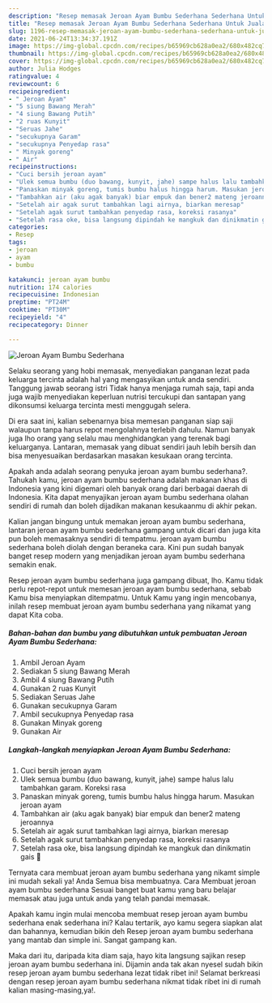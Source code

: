 ```yaml
---
description: "Resep memasak Jeroan Ayam Bumbu Sederhana Sederhana Untuk Jualan"
title: "Resep memasak Jeroan Ayam Bumbu Sederhana Sederhana Untuk Jualan"
slug: 1196-resep-memasak-jeroan-ayam-bumbu-sederhana-sederhana-untuk-jualan
date: 2021-06-24T13:34:37.191Z
image: https://img-global.cpcdn.com/recipes/b65969cb628a0ea2/680x482cq70/jeroan-ayam-bumbu-sederhana-foto-resep-utama.jpg
thumbnail: https://img-global.cpcdn.com/recipes/b65969cb628a0ea2/680x482cq70/jeroan-ayam-bumbu-sederhana-foto-resep-utama.jpg
cover: https://img-global.cpcdn.com/recipes/b65969cb628a0ea2/680x482cq70/jeroan-ayam-bumbu-sederhana-foto-resep-utama.jpg
author: Julia Hodges
ratingvalue: 4
reviewcount: 6
recipeingredient:
- " Jeroan Ayam"
- "5 siung Bawang Merah"
- "4 siung Bawang Putih"
- "2 ruas Kunyit"
- "Seruas Jahe"
- "secukupnya Garam"
- "secukupnya Penyedap rasa"
- " Minyak goreng"
- " Air"
recipeinstructions:
- "Cuci bersih jeroan ayam"
- "Ulek semua bumbu (duo bawang, kunyit, jahe) sampe halus lalu tambahkan garam. Koreksi rasa"
- "Panaskan minyak goreng, tumis bumbu halus hingga harum. Masukan jeroan ayam"
- "Tambahkan air (aku agak banyak) biar empuk dan bener2 mateng jeroannya"
- "Setelah air agak surut tambahkan lagi airnya, biarkan meresap"
- "Setelah agak surut tambahkan penyedap rasa, koreksi rasanya"
- "Setelah rasa oke, bisa langsung dipindah ke mangkuk dan dinikmatin gais 🥰"
categories:
- Resep
tags:
- jeroan
- ayam
- bumbu

katakunci: jeroan ayam bumbu 
nutrition: 174 calories
recipecuisine: Indonesian
preptime: "PT24M"
cooktime: "PT30M"
recipeyield: "4"
recipecategory: Dinner

---
```



![Jeroan Ayam Bumbu Sederhana](https://img-global.cpcdn.com/recipes/b65969cb628a0ea2/680x482cq70/jeroan-ayam-bumbu-sederhana-foto-resep-utama.jpg)

Selaku seorang yang hobi memasak, menyediakan panganan lezat pada keluarga tercinta adalah hal yang mengasyikan untuk anda sendiri. Tanggung jawab seorang istri Tidak hanya menjaga rumah saja, tapi anda juga wajib menyediakan keperluan nutrisi tercukupi dan santapan yang dikonsumsi keluarga tercinta mesti menggugah selera.

Di era  saat ini, kalian sebenarnya bisa memesan panganan siap saji walaupun tanpa harus repot mengolahnya terlebih dahulu. Namun banyak juga lho orang yang selalu mau menghidangkan yang terenak bagi keluarganya. Lantaran, memasak yang dibuat sendiri jauh lebih bersih dan bisa menyesuaikan berdasarkan masakan kesukaan orang tercinta. 



Apakah anda adalah seorang penyuka jeroan ayam bumbu sederhana?. Tahukah kamu, jeroan ayam bumbu sederhana adalah makanan khas di Indonesia yang kini digemari oleh banyak orang dari berbagai daerah di Indonesia. Kita dapat menyajikan jeroan ayam bumbu sederhana olahan sendiri di rumah dan boleh dijadikan makanan kesukaanmu di akhir pekan.

Kalian jangan bingung untuk memakan jeroan ayam bumbu sederhana, lantaran jeroan ayam bumbu sederhana gampang untuk dicari dan juga kita pun boleh memasaknya sendiri di tempatmu. jeroan ayam bumbu sederhana boleh diolah dengan beraneka cara. Kini pun sudah banyak banget resep modern yang menjadikan jeroan ayam bumbu sederhana semakin enak.

Resep jeroan ayam bumbu sederhana juga gampang dibuat, lho. Kamu tidak perlu repot-repot untuk memesan jeroan ayam bumbu sederhana, sebab Kamu bisa menyiapkan ditempatmu. Untuk Kamu yang ingin mencobanya, inilah resep membuat jeroan ayam bumbu sederhana yang nikamat yang dapat Kita coba.

<!--inarticleads1-->

##### Bahan-bahan dan bumbu yang dibutuhkan untuk pembuatan Jeroan Ayam Bumbu Sederhana:

1. Ambil  Jeroan Ayam
1. Sediakan 5 siung Bawang Merah
1. Ambil 4 siung Bawang Putih
1. Gunakan 2 ruas Kunyit
1. Sediakan Seruas Jahe
1. Gunakan secukupnya Garam
1. Ambil secukupnya Penyedap rasa
1. Gunakan  Minyak goreng
1. Gunakan  Air




<!--inarticleads2-->

##### Langkah-langkah menyiapkan Jeroan Ayam Bumbu Sederhana:

1. Cuci bersih jeroan ayam
1. Ulek semua bumbu (duo bawang, kunyit, jahe) sampe halus lalu tambahkan garam. Koreksi rasa
1. Panaskan minyak goreng, tumis bumbu halus hingga harum. Masukan jeroan ayam
1. Tambahkan air (aku agak banyak) biar empuk dan bener2 mateng jeroannya
1. Setelah air agak surut tambahkan lagi airnya, biarkan meresap
1. Setelah agak surut tambahkan penyedap rasa, koreksi rasanya
1. Setelah rasa oke, bisa langsung dipindah ke mangkuk dan dinikmatin gais 🥰




Ternyata cara membuat jeroan ayam bumbu sederhana yang nikamt simple ini mudah sekali ya! Anda Semua bisa membuatnya. Cara Membuat jeroan ayam bumbu sederhana Sesuai banget buat kamu yang baru belajar memasak atau juga untuk anda yang telah pandai memasak.

Apakah kamu ingin mulai mencoba membuat resep jeroan ayam bumbu sederhana enak sederhana ini? Kalau tertarik, ayo kamu segera siapkan alat dan bahannya, kemudian bikin deh Resep jeroan ayam bumbu sederhana yang mantab dan simple ini. Sangat gampang kan. 

Maka dari itu, daripada kita diam saja, hayo kita langsung sajikan resep jeroan ayam bumbu sederhana ini. Dijamin anda tak akan nyesel sudah bikin resep jeroan ayam bumbu sederhana lezat tidak ribet ini! Selamat berkreasi dengan resep jeroan ayam bumbu sederhana nikmat tidak ribet ini di rumah kalian masing-masing,ya!.

